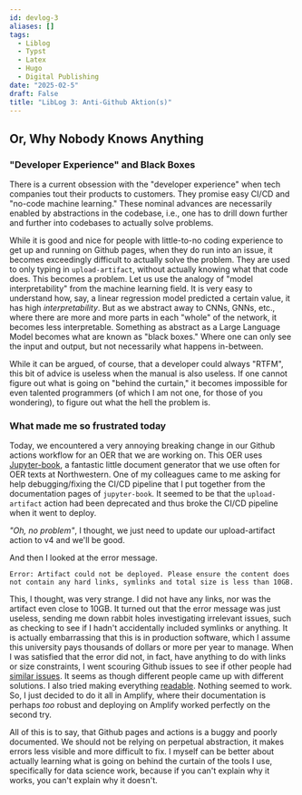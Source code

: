 ```yaml
---
id: devlog-3
aliases: []
tags:
  - Liblog
  - Typst
  - Latex
  - Hugo
  - Digital Publishing
date: "2025-02-5"
draft: False
title: "LibLog 3: Anti-Github Aktion(s)"
---
```


## Or, Why Nobody Knows Anything

### "Developer Experience" and Black Boxes

There is a current obsession with the "developer experience" when tech companies tout their products to customers. They promise easy CI/CD and "no-code machine learning." These nominal advances are necessarily enabled by abstractions in the codebase, i.e., one has to drill down further and further into codebases to actually solve problems.

While it is good and nice for people with little-to-no coding experience to get up and running on Github pages, when they do run into an issue, it becomes exceedingly difficult to actually solve the problem. They are used to only typing in `upload-artifact`, without actually knowing what that code does. This becomes a problem. Let us use the analogy of "model interpretability" from the machine learning field. It is very easy to understand how, say, a linear regression model predicted a certain value, it has high _interpretability_. But as we abstract away to CNNs, GNNs, etc., where there are more and more parts in each "whole" of the network, it becomes less interpretable. Something as abstract as a Large Language Model becomes what are known as "black boxes." Where one can only see the input and output, but not necessarily what happens in-between.

While it can be argued, of course, that a developer could always "RTFM", this bit of advice is useless when the manual is also useless. If one cannot figure out what is going on "behind the curtain," it becomes impossible for even talented programmers (of which I am not one, for those of you wondering), to figure out what the hell the problem is.

### What made me so frustrated today

Today, we encountered a very annoying breaking change in our Github actions workflow for an OER that we are working on. This OER uses [Jupyter-book](https://jupyterbook.org/en/stable/intro.html), a fantastic little document generator that we use often for OER texts at Northwestern. One of my colleagues came to me asking for help debugging/fixing the CI/CD pipeline that I put together from the documentation pages of `jupyter-book`. It seemed to be that the `upload-artifact` action had been deprecated and thus broke the CI/CD pipeline when it went to deploy.

_"Oh, no problem"_, I thought, we just need to update our upload-artifact action to v4 and we'll be good.

And then I looked at the error message.

`Error: Artifact could not be deployed. Please ensure the content does not contain any hard links, symlinks and total size is less than 10GB.`

This, I thought, was very strange. I did not have any links, nor was the artifact even close to 10GB. It turned out that the error message was just useless, sending me down rabbit holes investigating irrelevant issues, such as checking to see if I hadn't accidentally included symlinks or anything. It is actually embarrassing that this is in production software, which I assume this university pays thousands of dollars or more per year to manage. When I was satisfied that the error did not, in fact, have anything to do with links or size constraints, I went scouring Github issues to see if other people had [similar issues](https://github.com/orgs/community/discussions/40771#discussioncomment-7059166). It seems as though different people came up with different solutions. I also tried making everything [readable](https://github.com/actions/deploy-pages/issues/303). Nothing seemed to work. So, I just decided to do it all in Amplify, where their documentation is perhaps _too_ robust and deploying on Amplify worked perfectly on the second try.

All of this is to say, that Github pages and actions is a buggy and poorly documented. We should not be relying on perpetual abstraction, it makes errors less visible and more difficult to fix. I myself can be better about actually learning what is going on behind the curtain of the tools I use, specifically for data science work, because if you can't explain why it works, you can't explain why it doesn't.
